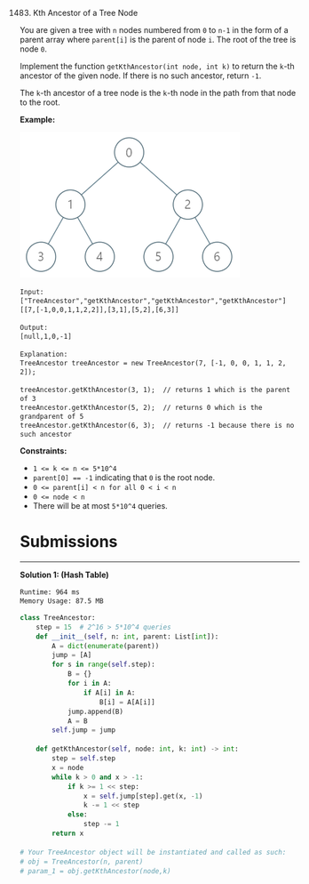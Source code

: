 1483. Kth Ancestor of a Tree Node

You are given a tree with `n` nodes numbered from `0` to `n-1` in the form of a parent array where `parent[i]` is the parent of node `i`. The root of the tree is node `0`.

Implement the function `getKthAncestor(int node, int k)` to return the `k`-th ancestor of the given node. If there is no such ancestor, return `-1`.

The `k`-th ancestor of a tree node is the `k`-th node in the path from that node to the root.

 

**Example:**

![1483_1528_ex1.png](img/1483_1528_ex1.png)
```
Input:
["TreeAncestor","getKthAncestor","getKthAncestor","getKthAncestor"]
[[7,[-1,0,0,1,1,2,2]],[3,1],[5,2],[6,3]]

Output:
[null,1,0,-1]

Explanation:
TreeAncestor treeAncestor = new TreeAncestor(7, [-1, 0, 0, 1, 1, 2, 2]);

treeAncestor.getKthAncestor(3, 1);  // returns 1 which is the parent of 3
treeAncestor.getKthAncestor(5, 2);  // returns 0 which is the grandparent of 5
treeAncestor.getKthAncestor(6, 3);  // returns -1 because there is no such ancestor
```

**Constraints:**

* `1 <= k <= n <= 5*10^4`
* `parent[0] == -1` indicating that `0` is the root node.
* `0 <= parent[i] < n for all 0 < i < n`
* `0 <= node < n`
* There will be at most `5*10^4` queries.

# Submissions
---
**Solution 1: (Hash Table)**
```
Runtime: 964 ms
Memory Usage: 87.5 MB
```
```python
class TreeAncestor:
    step = 15  # 2^16 > 5*10^4 queries
    def __init__(self, n: int, parent: List[int]):
        A = dict(enumerate(parent))
        jump = [A]
        for s in range(self.step):
            B = {}
            for i in A:
                if A[i] in A:
                    B[i] = A[A[i]]
            jump.append(B)
            A = B
        self.jump = jump

    def getKthAncestor(self, node: int, k: int) -> int:
        step = self.step
        x = node
        while k > 0 and x > -1:
            if k >= 1 << step:
                x = self.jump[step].get(x, -1)
                k -= 1 << step
            else:
                step -= 1
        return x

# Your TreeAncestor object will be instantiated and called as such:
# obj = TreeAncestor(n, parent)
# param_1 = obj.getKthAncestor(node,k)
```